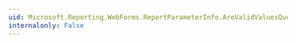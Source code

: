 ```yaml
---
uid: Microsoft.Reporting.WebForms.ReportParameterInfo.AreValidValuesQueryBased
internalonly: False
---
```


